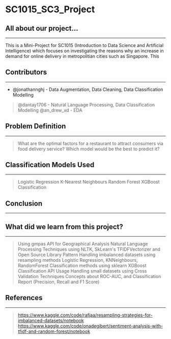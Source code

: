 # SC1015_SC3_Project

## All about our project...
---
This is a Mini-Project for SC1015 (Introduction to Data Science and Artificial Intelligence) which focuses on investigating the reasons why an increase in demand for online delivery in metropolitian cities such as Singapore. This

## Contributors
---
- @jonathannghj - Data Augmentation, Data Cleaning, Data Classification Modelling
> @dantay1706 - Natural Language Processing, Data Classification Modelling
> @an_drew_xd - EDA

## Problem Definition
---
> What are the optimal factors for a restaurant to attract consumers via food delivery service?
> Which model would be the best to predict it?

## Classification Models Used
---
> Logistic Regression
> K-Nearest Neighbours
> Random Forest
> XGBoost Classification

## Conclusion
---
> 

## What did we learn from this project?
---
> Using gmpas API for Geographical Analysis
> Natural Language Processing Techniques using NLTK, SkLearn's TFIDFVectorizer and Open Source Library Pattern
> Handling imbalanced datasets using resampling methods
> Logistic Regression, KNNeighbours, RandomForest Classification methods using sklearn 
> XGBoost Classification API Usage
> Handling small datasets using Cross Validation Techniques 
> Concepts about ROC-AUC, and Classification Report (Precision, Recall and F1 Score)



## References
---
> https://www.kaggle.com/code/rafjaa/resampling-strategies-for-imbalanced-datasets/notebook
> https://www.kaggle.com/code/onadegibert/sentiment-analysis-with-tfidf-and-random-forest/notebook
